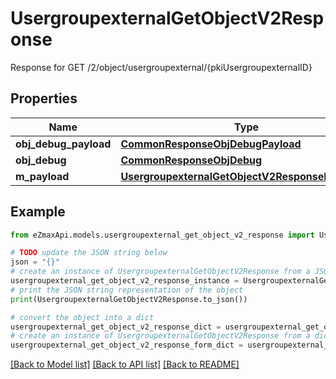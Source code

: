 # UsergroupexternalGetObjectV2Response

Response for GET /2/object/usergroupexternal/{pkiUsergroupexternalID}

## Properties

Name | Type | Description | Notes
------------ | ------------- | ------------- | -------------
**obj_debug_payload** | [**CommonResponseObjDebugPayload**](CommonResponseObjDebugPayload.md) |  | 
**obj_debug** | [**CommonResponseObjDebug**](CommonResponseObjDebug.md) |  | [optional] 
**m_payload** | [**UsergroupexternalGetObjectV2ResponseMPayload**](UsergroupexternalGetObjectV2ResponseMPayload.md) |  | 

## Example

```python
from eZmaxApi.models.usergroupexternal_get_object_v2_response import UsergroupexternalGetObjectV2Response

# TODO update the JSON string below
json = "{}"
# create an instance of UsergroupexternalGetObjectV2Response from a JSON string
usergroupexternal_get_object_v2_response_instance = UsergroupexternalGetObjectV2Response.from_json(json)
# print the JSON string representation of the object
print(UsergroupexternalGetObjectV2Response.to_json())

# convert the object into a dict
usergroupexternal_get_object_v2_response_dict = usergroupexternal_get_object_v2_response_instance.to_dict()
# create an instance of UsergroupexternalGetObjectV2Response from a dict
usergroupexternal_get_object_v2_response_form_dict = usergroupexternal_get_object_v2_response.from_dict(usergroupexternal_get_object_v2_response_dict)
```
[[Back to Model list]](../README.md#documentation-for-models) [[Back to API list]](../README.md#documentation-for-api-endpoints) [[Back to README]](../README.md)


